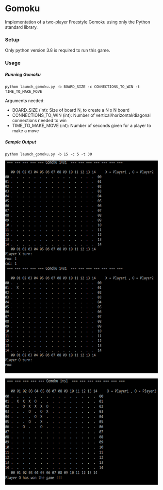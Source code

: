# Gomoku
Implementation of a two-player Freestyle Gomoku using only the Python standard library.

### Setup
Only python version 3.8 is required to run this game.

### Usage
##### Running Gomoku
```
python launch_gomoku.py -b BOARD_SIZE -c CONNECTIONS_TO_WIN -t TIME_TO_MAKE_MOVE
```    
Arguments needed:
  - BOARD_SIZE (int): Size of board N, to create a N x N board
  - CONNECTIONS_TO_WIN (int): Number of vertical/horizontal/diagonal connections needed to win
  - TIME_TO_MAKE_MOVE (int): Number of seconds given for a player to make a move

##### Sample Output
```
python launch_gomoku.py -b 15 -c 5 -t 30
```
<p align="center">
  <img src="images\Capture1.PNG" alt="alt text" width="610" height="700">
</p>

<p align="center">
  <img src="images\Capture.PNG" alt="alt text" width="610" height="350">
</p>

